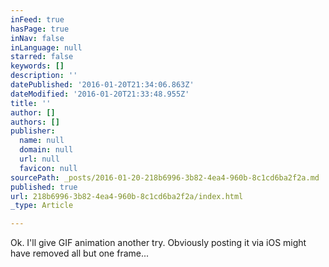 ```yaml
---
inFeed: true
hasPage: true
inNav: false
inLanguage: null
starred: false
keywords: []
description: ''
datePublished: '2016-01-20T21:34:06.863Z'
dateModified: '2016-01-20T21:33:48.955Z'
title: ''
author: []
authors: []
publisher:
  name: null
  domain: null
  url: null
  favicon: null
sourcePath: _posts/2016-01-20-218b6996-3b82-4ea4-960b-8c1cd6ba2f2a.md
published: true
url: 218b6996-3b82-4ea4-960b-8c1cd6ba2f2a/index.html
_type: Article

---
```

Ok. I'll give GIF animation another try. Obviously posting it via iOS might have removed all but one frame...